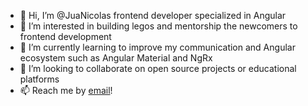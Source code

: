 - 👋 Hi, I’m @JuaNicolas frontend developer specialized in Angular
- 👀 I’m interested in building legos and mentorship the newcomers to frontend development
- 🌱 I’m currently learning to improve my communication and Angular ecosystem such as Angular Material and NgRx
- 💞️ I’m looking to collaborate on open source projects or educational platforms
- 📫 Reach me by [email](nicolas.juany@gmail.com)!

<!---
JuaNicolas/JuaNicolas is a ✨ special ✨ repository because its `README.md` (this file) appears on your GitHub profile.
You can click the Preview link to take a look at your changes.
--->

